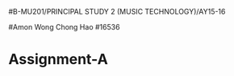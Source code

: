 #B-MU201/PRINCIPAL STUDY 2 (MUSIC TECHNOLOGY)/AY15-16

#Amon Wong Chong Hao
#16536

# Assignment-A 
